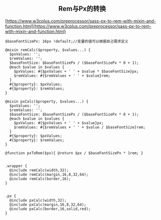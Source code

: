<center><h2>Rem与Px的转换</h2></center>



[https://www.w3cplus.com/preprocessor/sass-px-to-rem-with-mixin-and-function.html](https://www.w3cplus.com/preprocessor/sass-px-to-rem-with-mixin-and-function.html)



```
$baseFontSizePx: 16px !default;//变量的值可以根据自己需求定义

@mixin remCalc($property, $values...) {
  $pxValues: '';
  $remValues: '';
  $baseFontSize: $baseFontSizePx / ($baseFontSizePx * 0 + 1);
  @each $value in $values {
    $pxValues: #{$pxValues + ' ' + $value * $baseFontSize}px;
    $remValues: #{$remValues + ' ' + $value}rem;
  }
  #{$property}: $pxValues;
  #{$property}: $remValues;
}

@mixin pxCalc($property, $values...) {
  $pxValues: '';
  $remValues: '';
  $baseFontSize: $baseFontSizePx / ($baseFontSizePx * 0 + 1);
  @each $value in $values {
    $pxValues: #{$pxValues + ' ' + $value}px;
    $remValues: #{$remValues + ' ' + $value / $baseFontSize}rem;
  }
  #{$property}: $pxValues;
  #{$property}: $remValues;
}

@function pxToRem($px){ @return $px / $baseFontSizePx * 1rem; }


.wrapper {
  @include remCalc(width,32);
  @include remCalc(margin,16,8,32,64);
  @include remCalc(border,16);
}


.px {
  @include pxCalc(width,32);
  @include pxCalc(margin,16,8,32,64);
  @include pxCalc(border,16,solid,red);
}
```

